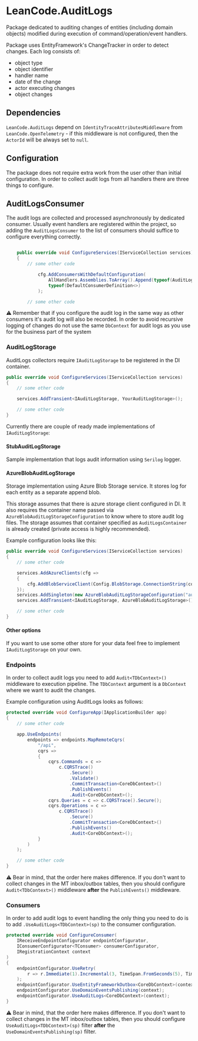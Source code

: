 # LeanCode.AuditLogs

Package dedicated to auditing changes of entities (including domain objects) modified during execution of command/operation/event handlers.

Package uses EntityFramework's ChangeTracker in order to detect changes. Each log consists of:
- object type
- object identifier
- handler name
- date of the change
- actor executing changes
- object changes

## Dependencies

`LeanCode.AuditLogs` depend on `IdentityTraceAttributesMiddleware` from  `LeanCode.OpenTelemetry` - if this middleware is not configured, then the `ActorId` will be always set to `null`.

## Configuration

The package does not require extra work from the user other than initial configuration. In order to collect audit logs from all handlers there are three things to configure.

## AuditLogsConsumer

The audit logs are collected and processed asynchronously by dedicated consumer. Usually event handlers are registered within the project, so adding the `AuditLogsConsumer` to the list of consumers should suffice to configure everything correctly.

```csharp

    public override void ConfigureServices(IServiceCollection services)
    {
        // some other code

            cfg.AddConsumersWithDefaultConfiguration(
                AllHandlers.Assemblies.ToArray().Append(typeof(AuditLogsConsumer).Assembly),
                typeof(DefaultConsumerDefinition<>)
            );

        // some other code
```

⚠️ Remember that if you configure the audit log in the same way as other consumers it's audit log will also be recorded. In order to avoid recursive logging of changes do not use the same `DbContext` for audit logs as you use for the business part of the system

### AuditLogStorage

AuditLogs collectors require `IAuditLogStorage` to be registered in the DI container.

```csharp
public override void ConfigureServices(IServiceCollection services)
{
    // some other code

    services.AddTransient<IAuditLogStorage, YourAuditLogStorage>();

    // some other code
}
```

Currently there are couple of ready made implementations of `IAuditLogStorage`:

#### StubAuditLogStorage

Sample implementation that logs audit information using `Serilog` logger.

#### AzureBlobAuditLogStorage

Storage implementation using Azure Blob Storage service. It stores log for each entity as a separate append blob.

This storage assumes that there is azure storage client configured in DI. It also requires the container name passed via `AzureBlobAuditLogStorageConfiguration` to know where to store audit log files. The storage assumes that container specified as `AuditLogsContainer` is already created (private access is highly recommended).

Example configuration looks like this:

```csharp
public override void ConfigureServices(IServiceCollection services)
{
    // some other code

    services.AddAzureClients(cfg =>
    {
        cfg.AddBlobServiceClient(Config.BlobStorage.ConnectionString(config));
    });
    services.AddSingleton(new AzureBlobAuditLogStorageConfiguration("audit-logs"));
    services.AddTransient<IAuditLogStorage, AzureBlobAuditLogStorage>();

    // some other code
}
```

#### Other options

If you want to use some other store for your data feel free to implement `IAuditLogStorage` on your own.

### Endpoints

In order to collect audit logs you need to add `Audit<TDbContext>()` middleware to execution pipeline. The `TDbContext` argument is a `DbContext` where we want to audit the changes.

Example configuration using AuditLogs looks as follows:

```csharp
protected override void ConfigureApp(IApplicationBuilder app)
{
    // some other code

    app.UseEndpoints(
        endpoints => endpoints.MapRemoteCqrs(
            "/api",
            cqrs =>
            {
                cqrs.Commands = c =>
                    c.CQRSTrace()
                        .Secure()
                        .Validate()
                        .CommitTransaction<CoreDbContext>()
                        .PublishEvents()
                        .Audit<CoreDbContext>();
                cqrs.Queries = c => c.CQRSTrace().Secure();
                cqrs.Operations = c =>
                    c.CQRSTrace()
                        .Secure()
                        .CommitTransaction<CoreDbContext>()
                        .PublishEvents()
                        .Audit<CoreDbContext>();
            }
        )
    );

    // some other code
}
```

⚠️ Bear in mind, that the order here makes difference. If you don't want to collect changes in the MT inbox/outbox tables, then you should configure `Audit<TDbContext>()` middleware **after** the `PublishEvents()` middleware.

### Consumers

In order to add audit logs to event handling the only thing you need to do is to add `.UseAuditLogs<TDbContext>(sp)` to the consumer configuration.

```csharp
protected override void ConfigureConsumer(
    IReceiveEndpointConfigurator endpointConfigurator,
    IConsumerConfigurator<TConsumer> consumerConfigurator,
    IRegistrationContext context
)
{
    endpointConfigurator.UseRetry(
        r => r.Immediate(1).Incremental(3, TimeSpan.FromSeconds(5), TimeSpan.FromSeconds(5))
    );
    endpointConfigurator.UseEntityFrameworkOutbox<CoreDbContext>(context);
    endpointConfigurator.UseDomainEventsPublishing(context);
    endpointConfigurator.UseAuditLogs<CoreDbContext>(context);
}
```

⚠️ Bear in mind, that the order here makes difference. If you don't want to collect changes in the MT inbox/outbox tables, then you should configure `UseAuditLogs<TDbContext>(sp)` filter **after** the `UseDomainEventsPublishing(sp)` filter.
